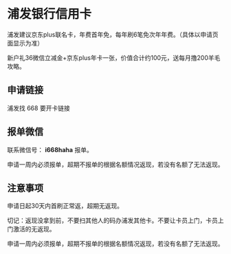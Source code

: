 # 浦发银行信用卡

浦发建议京东plus联名卡，年费首年免，每年刷6笔免次年年费。（具体以申请页面显示为准）

新户礼36微信立减金+京东plus年卡一张，价值合计约100元，送每月撸200羊毛攻略。


## 申请链接

浦发找 668 要开卡链接

## 报单微信

联系微信号： **i668haha** 报单。

申请一周内必须报单，超期不报单的根据名额情况返现，若没有名额了无法返现。

## 注意事项

申请日起30天内首刷正常返，超期无返现。

切记：返现没拿到前，不要扫其他人的码办浦发其他卡。不要让卡员上门，卡员上门激活的无返现。

申请一周内必须报单，超期不报单的根据名额情况返现，若没有名额了无法返现。